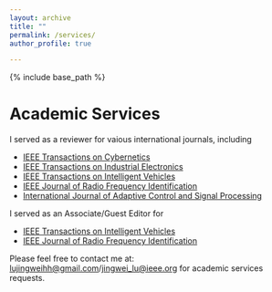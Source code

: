 ```yaml
---
layout: archive
title: ""
permalink: /services/
author_profile: true

---
```


{% include base_path %}

Academic Services
=====
I served as a reviewer for vaious international journals, including
- [IEEE Transactions on Cybernetics](https://ieeexplore.ieee.org/xpl/RecentIssue.jsp?punumber=6221036)  
- [IEEE Transactions on Industrial Electronics](https://ieeexplore.ieee.org/xpl/RecentIssue.jsp?punumber=41)  
- [IEEE Transactions on Intelligent Vehicles](https://ieeexplore.ieee.org/xpl/RecentIssue.jsp?punumber=7274857)  
- [IEEE Journal of Radio Frequency Identification](https://ieeexplore.ieee.org/xpl/RecentIssue.jsp?punumber=7433271)
- [International Journal of Adaptive Control and Signal Processing](https://onlinelibrary.wiley.com/journal/10991115?journalRedirectCheck=true)

I served as an Associate/Guest Editor for
- [IEEE Transactions on Intelligent Vehicles](https://ieeexplore.ieee.org/xpl/RecentIssue.jsp?punumber=7274857)
- [IEEE Journal of Radio Frequency Identification](https://ieeexplore.ieee.org/xpl/RecentIssue.jsp?punumber=7433271)

Please feel free to contact me at: lujingweihh@gmail.com/jingwei_lu@ieee.org for academic services requests.
